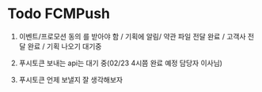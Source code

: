 # Todo FCMPush

1. 이벤트/프로모션 동의 를 받아야 함 / 기획에 알림/ 약관 파일 전달 완료 / 고객사 전달 완료 / 기획 나오기 대기중

1. 푸시토큰 보내는 api는 대기 중(02/23 4시쯤 완료 예정 담당자 이사님)

1. 푸시토큰 언제 보낼지 잘 생각해보자